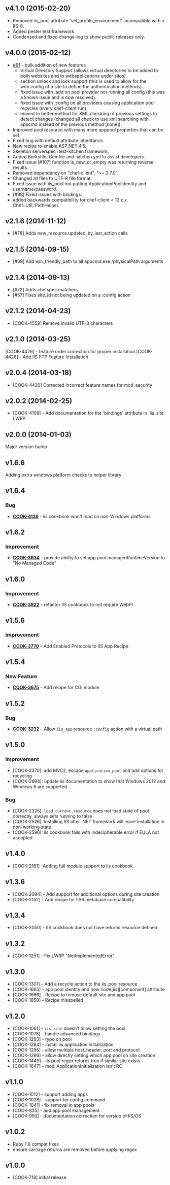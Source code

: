 v4.1.0 (2015-02-20)
-------------------
- Removed iis_pool attribute 'set_profile_environment' incompatible with < IIS-8.
- Added pester test framework.
- Condensed and fixed change-log to show public releases only.

v4.0.0 (2015-02-12)
-------------------
- [#91](https://github.com/chef-cookbooks/iis/pull/91) - bulk addition of new features
  - Virtual Directory Support (allows virtual directories to be added to both websites and to webapplications under sites).
  - section unlock and lock support (this is used to allow for the web.config of a site to define the authentication methods).
  - fixed issue with :add on pool provider not running all config (this was a known issue and is now resolved).
  - fixed issue with :config on all providers causing application pool recycles (every chef-client run).
  - moved to better method for XML checking of previous settings to detect changes (changed all check to use xml searching with appcmd instead of the previous method [none]).
- Improved pool resource with many more apppool properties that can be set.
- Fixed bug with default attribute inheritance.
- New recipe to enable ASP.NET 4.5.
- Skeleton serverspec+test-kitchen framework.
- Added Berksfile, Gemfile and .kitchen.yml to assist developers.
- Fixed issue [#107] function is_new_or_empty was returning reverse results.
- Removed dependency on "chef-client", ">= 3.7.0".
- Changed all files to UTF-8 file format.
- Fixed issue with iis_pool not putting ApplicationPoolIdentity and username/password.
- [#98] Fixed issues with bindings.
- added backwards compatibility for chef-client < 12.x.x Chef::Util::PathHelper.

v2.1.6 (2014-11-12)
-------------------
- [#78] Adds new_resource.updated_by_last_action calls

v2.1.5 (2014-09-15)
-------------------
- [#68] Add win_friendly_path to all appcmd.exe /physicalPath arguments

v2.1.4 (2014-09-13)
-------------------
- [#72] Adds chefspec matchers
- [#57] Fixes site_id not being updated on a :config action

v2.1.2 (2014-04-23)
-------------------
- [COOK-4559] Remove invalid UTF-8 characters


v2.1.0 (2014-03-25)
-------------------
[COOK-4426] -  feature order correction for proper installation
[COOK-4428] -  Add IIS FTP Feature Installation


v2.0.4 (2014-03-18)
-------------------
- [COOK-4420] Corrected incorrect feature names for mod_security


v2.0.2 (2014-02-25)
-------------------
- [COOK-4108] - Add documentation for the 'bindings' attribute in 'iis_site' LWRP


v2.0.0 (2014-01-03)
-------------------
Major version bump


v1.6.6
------
Adding extra windows platform checks to helper library


v1.6.4
------
### Bug
- **[COOK-4138](https://tickets.chef.io/browse/COOK-4138)** - iis cookbook won't load on non-Windows platforms


v1.6.2
------
### Improvement
- **[COOK-3634](https://tickets.chef.io/browse/COOK-3634)** - provide ability to set app pool managedRuntimeVersion to "No Managed Code"


v1.6.0
------
### Improvement
- **[COOK-3922](https://tickets.chef.io/browse/COOK-3922)** - refactor IIS cookbook to not require WebPI


v1.5.6
------
### Improvement
- **[COOK-3770](https://tickets.chef.io/browse/COOK-3770)** - Add Enabled Protocols to IIS App Recipe


v1.5.4
------
### New Feature
- **[COOK-3675](https://tickets.chef.io/browse/COOK-3675)** - Add recipe for CGI module

v1.5.2
------
### Bug
- **[COOK-3232](https://tickets.chef.io/browse/COOK-3232)** - Allow `iis_app` resource `:config` action with a virtual path

v1.5.0
------
### Improvement

- [COOK-2370]: add MVC2, escape `application_pool` and add options for
  recycling
- [COOK-2694]: update iis documentation to show that Windows 2012 and
  Windows 8 are supported

### Bug

- [COOK-2325]: `load_current_resource` does not load state of pool
  correctly, always sets running to false
- [COOK-2526]: Installing IIS after .NET framework will leave
  installation in non-working state
- [COOK-2596]: iis cookbook fails with indecipherable error if EULA
  not accepted

v1.4.0
------
* [COOK-2181] -Adding full module support to iis cookbook

v1.3.6
------
* [COOK-2084] - Add support for additional options during site creation
* [COOK-2152] - Add recipe for IIS6 metabase compatibility

v1.3.4
------
* [COOK-2050] - IIS cookbook does not have returns resource defined

v1.3.2
------
* [COOK-1251] - Fix LWRP "NotImplementedError"

v1.3.0
------
* [COOK-1301] - Add a recycle action to the iis_pool resource
* [COOK-1665] - app pool identity and new node[iis][component] attribute
* [COOK-1666] - Recipe to remove default site and app pool
* [COOK-1858] - Recipe misspelled

v1.2.0
------
* [COOK-1061] - `iis_site` doesn't allow setting the pool
* [COOK-1078] - handle advanced bindings
* [COOK-1283] - typo on pool
* [COOK-1284] - install iis application initialization
* [COOK-1285] - allow multiple host_header, port and protocol
* [COOK-1286] - allow directly setting which app pool on site creation
* [COOK-1449] - iis pool regex returns true if similar site exists
* [COOK-1647] - mod_ApplicationInitialization isn't RC

v1.1.0
------
* [COOK-1012] - support adding apps
* [COOK-1028] - support for config command
* [COOK-1041] - fix removal in app pools
* [COOK-835] - add app pool management
* [COOK-950] - documentation correction for version of IIS/OS

v1.0.2
------
* Ruby 1.9 compat fixes
* ensure carriage returns are removed before applying regex

v1.0.0
------
* [COOK-718] initial release
